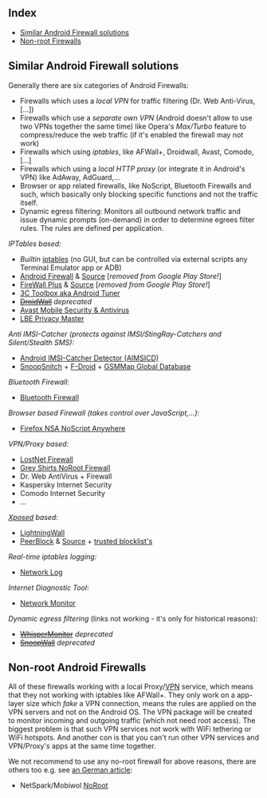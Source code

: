 Index
-----------------

* [Similar Android Firewall solutions](#similar-android-firewall-solutions)
* [Non-root Firewalls](#non-root-firewalls)


Similar Android Firewall solutions
-----------------

Generally there are six categories of Android Firewalls:
* Firewalls which uses a _local VPN_ for traffic filtering (Dr. Web Anti-Virus,[...])
* Firewalls which use a _separate own VPN_ (Android doesn't allow to use two VPNs together the same time) like Opera's _Max/Turbo_ feature to compress/reduce the web traffic (if it's enabled the firewall may not work)
* Firewalls which using _iptables_, like AFWall+, Droidwall, Avast, Comodo,[...]
* Firewalls which using a _local HTTP proxy_ (or integrate it in Android's VPN) like AdAway, AdGuard,...
* Browser or app related firewalls, like NoScript, Bluetooth Firewalls and such, which basically only blocking specific functions and not the traffic itself.
* Dynamic egress filtering: Monitors all outbound network traffic and issue dynamic prompts (on-demand) in order to determine egrees filter rules. The rules are defined per application. 

_IPTables based:_
* _Builtin_ [iptables](http://www.netfilter.org/projects/iptables/) (no GUI, but can be controlled via external scripts any Terminal Emulator app or ADB)
* [Android Firewall](https://play.google.com/store/apps/details?id=com.jtschohl.androidfirewall) & [Source](https://github.com/skullone/android_firewall) [_removed from Google Play Store!_]
* [FireWall Plus](https://play.google.com/store/apps/details?id=com.sethcottle.firewallplus) & [Source](https://github.com/Squario/Firewall-Plus) [_removed from Google Play Store!_]
* [3C Toolbox aka Android Tuner](https://play.google.com/store/apps/details?id=ccc71.at)
* ~~[DroidWall](https://play.google.com/store/apps/details?id=com.googlecode.droidwall.free)~~ _deprecated_ 
* [Avast Mobile Security & Antivirus](https://play.google.com/store/apps/details?id=com.avast.android.mobilesecurity)
* [LBE Privacy Master](https://play.google.com/store/apps/details?id=com.lbe.security.lite)

_Anti IMSI-Catcher (protects against IMSI/StingRay-Catchers and Silent/Stealth SMS):_
* [Android IMSI-Catcher Detector (AIMSICD)](https://secupwn.github.io/Android-IMSI-Catcher-Detector/)
* [SnoopSnitch](https://play.google.com/store/apps/details?id=de.srlabs.snoopsnitch) + [F-Droid](https://f-droid.org/repository/browse/?fdid=de.srlabs.snoopsnitch) + [GSMMap Global Database](http://gsmmap.org/)

_Bluetooth Firewall:_
* [Bluetooth Firewall](https://play.google.com/store/apps/details?id=com.fruitmobile.android.bluetooth.firewall)

_Browser based Firewall (takes control over JavaScript,...):_
* [Firefox NSA NoScript Anywhere](https://noscript.net/nsa/#download)

_VPN/Proxy based:_
* [LostNet Firewall](https://play.google.com/store/apps/details?id=com.lostnet.fw.pro)
* [Grey Shirts NoRoot Firewall](https://play.google.com/store/apps/details?id=app.greyshirts.firewall)
* Dr. Web AntiVirus + Firewall
* Kaspersky Internet Security
* Comodo Internet Security
* ...

_[Xposed](http://repo.xposed.info/module/de.robv.android.xposed.installer) based:_
* [LightningWall](http://repo.xposed.info/module/de.defim.apk.lightningwall)
* [PeerBlock](https://play.google.com/store/apps/details?id=com.peerblock) & [Source](https://apeerblock.codeplex.com/) + [trusted blocklist's](http://list.iblocklist.com)

_Real-time iptables logging:_
* [Network Log](https://play.google.com/store/apps/details?id=com.googlecode.networklog&hl=en)

_Internet Diagnostic Tool_:
* [Network Monitor](http://fossdroid.com/a/network-monitor.html)

_Dynamic egress filtering_ (links not working - it's only for historical reasons):
* ~~[WhisperMonitor](http://www.whispersys.com/whispermonitor.html)~~ _deprecated_
* ~~[SnoopWall](https://play.google.com/store/apps/details?id=com.snoopwall.android)~~ _deprecated_


Non-root Android Firewalls
---------------------

All of these firewalls working with a local Proxy/[VPN](https://developer.android.com/reference/android/net/VpnService.html) service, which means that they not working with iptables like AFWall+. They only work on a app-layer size which _fake_ a VPN connection, means the rules are applied on the VPN servers and not on the Android OS. The VPN package will be created to monitor incoming and outgoing traffic (which not need root access). The biggest problem is that such VPN services not work with WiFi tethering or WiFi hotspots. And another con is that you can't run other VPN services and VPN/Proxy's apps at the same time together. 

We not recommend to use any no-root firewall for above reasons, there are others too e.g. see [an German article](http://www.kuketz-blog.de/android-firewall-ohne-root-%E2%80%A2-noroot-firewall/):
* NetSpark/Mobiwol [NoRoot](https://play.google.com/store/apps/details?id=com.netspark.firewall&hl=en)
